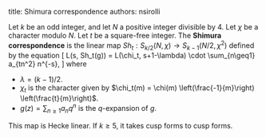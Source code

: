 title: Shimura correspondence
authors:
    nsirolli

Let $k$ be an odd integer, and let $N$ a positive integer divisible by $4$. Let $\chi$ be a <a knowl="lmfdb/character.dirichlet">character</a> modulo $N$. Let $t$ be a square-free integer. The **Shimura correspondence** is the linear map $Sh_t:S_{k/2}(N, \chi)\to S_{k-1}(N/2, \chi^2)$ defined by the equation
\[
L(s, Sh_t(g)) = L(\chi_t, s+1-\lambda) \cdot \sum_{n\geq1} a_{tn^2} n^{-s},
\]
where

- $\lambda=(k-1)/2$.
- $\chi_t$ is the character given by $\chi_t(m) = \chi(m) \left(\frac{-1}{m}\right) \left(\frac{t}{m}\right)$.
- $g(z) = \sum_{n\geq1} a_n q^n$ is the $q$-expansion of $g$.


This map is Hecke linear. If $k\geq5$, it takes cusp forms to cusp forms.
